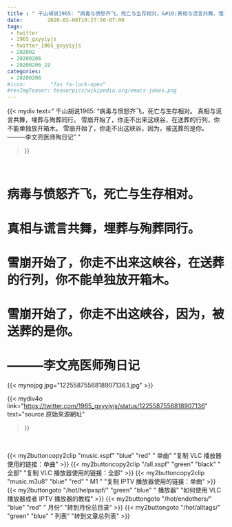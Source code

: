 ```yaml
---
title : " 千山胡说1965: “病毒与愤怒齐飞，死亡与生存相对。&#10;真相与谎言共舞，埋葬与殉葬同行。 &#10;&#10;雪崩开始了，你走不出来这峡谷，在送葬的行列，你不能单独放开箱木。&#10;&#10;雪崩开始了，你走不出这峡谷，因为，被送葬的是你。&#10;                                    ———李文亮医师殉日记”  "
date:        2020-02-06T19:27:50-07:00
tags:
 - twitter
 - 1965_gxyyiyjs
 - twitter_1965_gxyyiyjs
 - 202002
 - 20200206
 - 20200206_19
categories:
 - 20200206
#icon:        "fas fa-lock-open"
#resImgTeaser: teaserpics/wikipedia.org/emacs-jokes.png
---
```


{{< mydiv text=" 千山胡说1965: “病毒与愤怒齐飞，死亡与生存相对。&#10;真相与谎言共舞，埋葬与殉葬同行。 &#10;&#10;雪崩开始了，你走不出来这峡谷，在送葬的行列，你不能单独放开箱木。&#10;&#10;雪崩开始了，你走不出这峡谷，因为，被送葬的是你。&#10;                                    ———李文亮医师殉日记”  "
>}}
<br>


# 病毒与愤怒齐飞，死亡与生存相对。
# 真相与谎言共舞，埋葬与殉葬同行。
# 
# 雪崩开始了，你走不出来这峡谷，在送葬的行列，你不能单独放开箱木。
# 
# 雪崩开始了，你走不出这峡谷，因为，被送葬的是你。
#                                     ———李文亮医师殉日记

 {{< mynojpg jpg="1225587556818907136.1.jpg" >}}<br> 


{{< mydiv4o link="https://twitter.com/1965_gxyyiyjs/status/1225587556818907136"
text="source 原始來源網址"
>}}


<br>





{{< my2buttoncopy2clip "music.xspf"        "blue"   "red"    " 单曲"  "复制 VLC 播放器使用的链接：单曲" >}} {{< my2buttoncopy2clip "/all.xspf"         "green"  "black"  " 全部"  "复制 VLC 播放器使用的链接：全部" >}} {{< my2buttoncopy2clip "music.m3u8"        "blue"   "red"    " M1 "    "复制 IPTV 播放器使用的链接：单曲" >}} {{< my2buttongoto      "/hot/helpxspf/"    "green"  "blue"   " 播放器" "如何使用 VLC 播放器或者 IPTV 播放器的教程" >}} {{< my2buttongoto      "/hot/endothers/"   "blue"   "red"    " 月份"   "转到月份总目录" >}} {{< my2buttongoto      "/hot/alltags/"     "green"  "blue"   " 列表"   "转到文章总列表" >}} 
